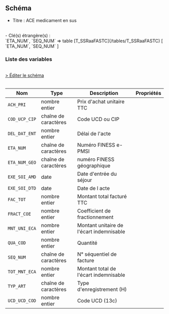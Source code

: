 ## Schéma

- Titre : ACE medicament en sus
<br />
- Clé(s) étrangère(s) : <br />
`ETA_NUM`, `SEQ_NUM` => table [T_SSRaaFASTC](/tables/T_SSRaaFASTC) [ `ETA_NUM`, `SEQ_NUM` ]<br />

### Liste des variables
<br />
<div>
    <a href="https://gitlab.com/healthdatahub/schema-snds/edit/master/schemas/PMSI%20SSR/T_SSRaaFHSTC.json"  
    arget="_blank" rel="noopener noreferrer">> Éditer le schéma</a>
    <OutboundLink />
</div>
<br />

Nom|Type|Description|Propriétés
-|-|-|-
`ACH_PRI`|nombre entier|Prix d&#x27;achat unitaire TTC||
`COD_UCP_CIP`|chaîne de caractères|Code UCD ou CIP||
`DEL_DAT_ENT`|nombre entier|Délai de l&#x27;acte||
`ETA_NUM`|chaîne de caractères|Numéro FINESS e-PMSI||
`ETA_NUM_GEO`|chaîne de caractères|numéro FINESS géographique||
`EXE_SOI_AMD`|date|Date d&#x27;entrée du séjour||
`EXE_SOI_DTD`|date|Date de l acte||
`FAC_TOT`|nombre entier|Montant total facturé TTC||
`FRACT_COE`|nombre entier|Coefficient de fractionnement||
`MNT_UNI_ECA`|nombre entier|Montant unitaire de l&#x27;écart indemnisable||
`QUA_COD`|nombre entier|Quantité||
`SEQ_NUM`|chaîne de caractères|N° séquentiel de facture||
`TOT_MNT_ECA`|nombre entier|Montant total de l&#x27;écart indemnisable||
`TYP_ART`|chaîne de caractères|Type d&#x27;enregistrement (H)||
`UCD_UCD_COD`|nombre entier|Code UCD (13c)||

